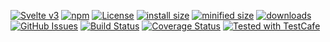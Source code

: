 [![Svelte v3](https://img.shields.io/badge/svelte-v3-orange.svg)](https://svelte.dev)
[![npm](https://img.shields.io/npm/v/@konsumation/frontend-svelte.svg)](https://www.npmjs.com/package/@konsumation/frontend-svelte)
[![License](https://img.shields.io/badge/License-BSD%203--Clause-blue.svg)](https://opensource.org/licenses/BSD-3-Clause)
[![install size](https://packagephobia.now.sh/badge?p=@konsumation/frontend-svelte/@1.30.79)](https://packagephobia.now.sh/result?p=@konsumation/frontend-svelte@1.30.79)
[![minified size](https://badgen.net/bundlephobia/min/@konsumation/frontend-svelte)](https://bundlephobia.com/result?p=@konsumation/frontend-svelte)
[![downloads](http://img.shields.io/npm/dm/@konsumation/frontend-svelte.svg?style=flat-square)](https://npmjs.org/package/@konsumation/frontend-svelte)
[![GitHub Issues](https://img.shields.io/github/issues/konsumation/konsum-frontend-svelte.svg?style=flat-square)](https://github.com/konsumation/konsum-frontend-svelte/issues)
[![Build Status](https://img.shields.io/endpoint.svg?url=https%3A%2F%2Factions-badge.atrox.dev%2Fkonsumation%2Fkonsum-frontend-svelte%2Fbadge\&style=flat)](https://actions-badge.atrox.dev/konsumation/konsum-frontend-svelte/goto)
[![Coverage Status](https://coveralls.io/repos/konsumation/konsum-frontend-svelte/badge.svg)](https://coveralls.io/github/konsumation/konsum-frontend-svelte)
[![Tested with TestCafe](https://img.shields.io/badge/tested%20with-TestCafe-2fa4cf.svg)](https://github.com/DevExpress/testcafe)
